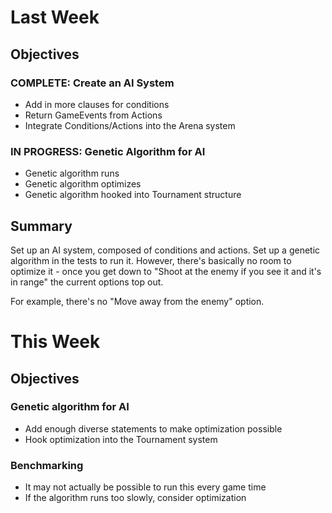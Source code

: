 # Last Week

## Objectives

### COMPLETE: Create an AI System

+ Add in more clauses for conditions
+ Return GameEvents from Actions
+ Integrate Conditions/Actions into the Arena system

### IN PROGRESS: Genetic Algorithm for AI

+ Genetic algorithm runs
+ Genetic algorithm optimizes
+ Genetic algorithm hooked into Tournament structure

## Summary

Set up an AI system, composed of conditions and actions. Set up a
genetic algorithm in the tests to run it. However, there's
basically no room to optimize it - once you get down to "Shoot at
the enemy if you see it and it's in range" the current options
top out.

For example, there's no "Move away from the enemy" option.

# This Week

## Objectives

### Genetic algorithm for AI

+ Add enough diverse statements to make optimization possible
+ Hook optimization into the Tournament system

### Benchmarking

+ It may not actually be possible to run this every game time
+ If the algorithm runs too slowly, consider optimization